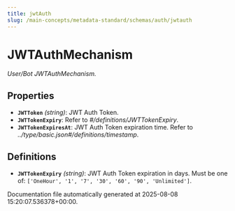 ```yaml
---
title: jwtAuth
slug: /main-concepts/metadata-standard/schemas/auth/jwtauth
---
```


# JWTAuthMechanism

*User/Bot JWTAuthMechanism.*

## Properties

- **`JWTToken`** *(string)*: JWT Auth Token.
- **`JWTTokenExpiry`**: Refer to *#/definitions/JWTTokenExpiry*.
- **`JWTTokenExpiresAt`**: JWT Auth Token expiration time. Refer to *../type/basic.json#/definitions/timestamp*.
## Definitions

- **`JWTTokenExpiry`** *(string)*: JWT Auth Token expiration in days. Must be one of: `['OneHour', '1', '7', '30', '60', '90', 'Unlimited']`.


Documentation file automatically generated at 2025-08-08 15:20:07.536378+00:00.
